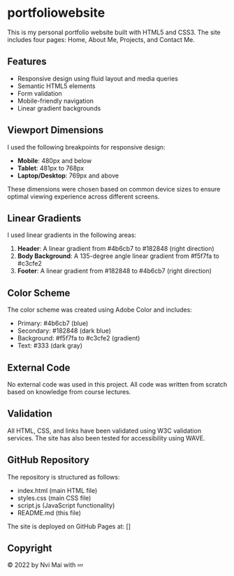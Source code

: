 # portfoliowebsite
This is my personal portfolio website built with HTML5 and CSS3. The site includes four pages: Home, About Me, Projects, and Contact Me.

## Features

- Responsive design using fluid layout and media queries
- Semantic HTML5 elements
- Form validation
- Mobile-friendly navigation
- Linear gradient backgrounds

## Viewport Dimensions

I used the following breakpoints for responsive design:

- **Mobile**: 480px and below
- **Tablet**: 481px to 768px
- **Laptop/Desktop**: 769px and above

These dimensions were chosen based on common device sizes to ensure optimal viewing experience across different screens.

## Linear Gradients

I used linear gradients in the following areas:

1. **Header**: A linear gradient from #4b6cb7 to #182848 (right direction)
2. **Body Background**: A 135-degree angle linear gradient from #f5f7fa to #c3cfe2
3. **Footer**: A linear gradient from #182848 to #4b6cb7 (right direction)

## Color Scheme

The color scheme was created using Adobe Color and includes:
- Primary: #4b6cb7 (blue)
- Secondary: #182848 (dark blue)
- Background: #f5f7fa to #c3cfe2 (gradient)
- Text: #333 (dark gray)

## External Code

No external code was used in this project. All code was written from scratch based on knowledge from course lectures.

## Validation

All HTML, CSS, and links have been validated using W3C validation services. The site has also been tested for accessibility using WAVE.

## GitHub Repository

The repository is structured as follows:
- index.html (main HTML file)
- styles.css (main CSS file)
- script.js (JavaScript functionality)
- README.md (this file)

The site is deployed on GitHub Pages at: []

## Copyright

© 2022 by Nvi Mai with 💤
